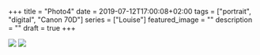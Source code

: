 +++
title =  "Photo4"
date = 2019-07-12T17:00:08+02:00
tags = ["portrait", "digital", "Canon 70D"]
series = ["Louise"]
featured_image = ""
description = ""
draft = true
+++

![](/img/2019/LouiseCelloWeb/louise-4.jpg)
![](/img/2019/LouiseCelloWeb/louise-8.jpg)